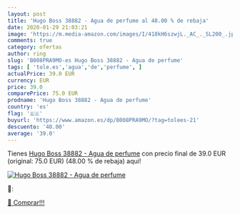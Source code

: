 ```yaml
---
layout: post
title: 'Hugo Boss 38882 - Agua de perfume al 48.00 % de rebaja'
date: 2020-01-29 21:03:21
image: 'https://m.media-amazon.com/images/I/418kH6szwjL._AC_._SL200_.jpg'
comments: true
category: ofertas
author: ring
slug: 'B008PRA9MO-es Hugo Boss 38882 - Agua de perfume'
tags: [ 'tole.es','agua','de','perfume', ]
actualPrice: 39.0 EUR
currency: EUR
price: 39.0
comparePrice: 75.0 EUR
prodname: 'Hugo Boss 38882 - Agua de perfume'
country: 'es'
flag: '🇪🇸'
buyurl: 'https://www.amazon.es/dp/B008PRA9MO/?tag=tolees-21'
descuento: '48.00'
average: '39.0'
---
```


Tienes [Hugo Boss 38882 - Agua de perfume](https://www.amazon.es/dp/B008PRA9MO/?tag=tolees-21) con precio final de  39.0 EUR (original: 75.0 EUR) (48.00 %  de rebaja) aqui!

[![Hugo Boss 38882 - Agua de perfume](https://m.media-amazon.com/images/I/418kH6szwjL._AC_._SL200_.jpg)](https://www.amazon.es/dp/B008PRA9MO/?tag=tolees-21)

🔎:


[🛒 Comprar!!!](https://www.amazon.es/dp/B008PRA9MO/?tag=tolees-21)
